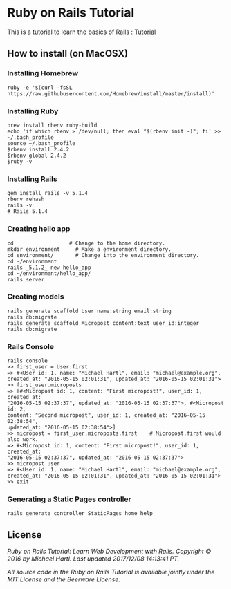 # Ruby on Rails Tutorial

This is a tutorial to learn the basics of Rails : [Tutorial](https://www.railstutorial.org/book)

## How to install (on MacOSX)


### Installing Homebrew

```
ruby -e '$(curl -fsSL https://raw.githubusercontent.com/Homebrew/install/master/install)'
```

### Installing Ruby

```
brew install rbenv ruby-build
echo 'if which rbenv > /dev/null; then eval "$(rbenv init -)"; fi' >> ~/.bash_profile
source ~/.bash_profile
$rbenv install 2.4.2
$rbenv global 2.4.2
$ruby -v
```

### Installing Rails

```
gem install rails -v 5.1.4
rbenv rehash
rails -v
# Rails 5.1.4
```

### Creating hello app

```
cd                  # Change to the home directory.
mkdir environment     # Make a environment directory.
cd environment/       # Change into the environment directory.
cd ~/environment
rails _5.1.2_ new hello_app
cd ~/environment/hello_app/
rails server
```

### Creating models

```
rails generate scaffold User name:string email:string
rails db:migrate
rails generate scaffold Micropost content:text user_id:integer
rails db:migrate
```

### Rails Console

```
rails console
>> first_user = User.first
=> #<User id: 1, name: "Michael Hartl", email: "michael@example.org",
created_at: "2016-05-15 02:01:31", updated_at: "2016-05-15 02:01:31">
>> first_user.microposts
=> [#<Micropost id: 1, content: "First micropost!", user_id: 1, created_at:
"2016-05-15 02:37:37", updated_at: "2016-05-15 02:37:37">, #<Micropost id: 2,
content: "Second micropost", user_id: 1, created_at: "2016-05-15 02:38:54",
updated_at: "2016-05-15 02:38:54">]
>> micropost = first_user.microposts.first    # Micropost.first would also work.
=> #<Micropost id: 1, content: "First micropost!", user_id: 1, created_at:
"2016-05-15 02:37:37", updated_at: "2016-05-15 02:37:37">
>> micropost.user
=> #<User id: 1, name: "Michael Hartl", email: "michael@example.org",
created_at: "2016-05-15 02:01:31", updated_at: "2016-05-15 02:01:31">
>> exit
```

### Generating a Static Pages controller

```
rails generate controller StaticPages home help
```

## License

*Ruby on Rails Tutorial: Learn Web Development with Rails. Copyright © 2016 by Michael Hartl. Last updated 2017/12/08 14:13:41 PT.*

*All source code in the Ruby on Rails Tutorial is available jointly under the MIT License and the Beerware License.*